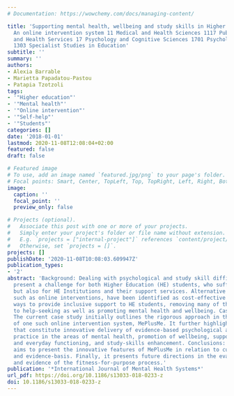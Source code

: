 ```yaml
---
# Documentation: https://wowchemy.com/docs/managing-content/

title: 'Supporting mental health, wellbeing and study skills in Higher Education:
  An online intervention system 11 Medical and Health Sciences 1117 Public Health
  and Health Services 17 Psychology and Cognitive Sciences 1701 Psychology 13 Education
  1303 Specialist Studies in Education'
subtitle: ''
summary: ''
authors:
- Alexia Barrable
- Marietta Papadatou-Pastou
- Patapia Tzotzoli
tags:
- '"Higher education"'
- '"Mental health"'
- '"Online intervention"'
- '"Self-help"'
- '"Students"'
categories: []
date: '2018-01-01'
lastmod: 2020-11-08T12:08:04+02:00
featured: false
draft: false

# Featured image
# To use, add an image named `featured.jpg/png` to your page's folder.
# Focal points: Smart, Center, TopLeft, Top, TopRight, Left, Right, BottomLeft, Bottom, BottomRight.
image:
  caption: ''
  focal_point: ''
  preview_only: false

# Projects (optional).
#   Associate this post with one or more of your projects.
#   Simply enter your project's folder or file name without extension.
#   E.g. `projects = ["internal-project"]` references `content/project/deep-learning/index.md`.
#   Otherwise, set `projects = []`.
projects: []
publishDate: '2020-11-08T10:08:03.609947Z'
publication_types:
- '2'
abstract: 'Background: Dealing with psychological and study skill difficulties can
  present a challenge for both Higher Education (HE) students, who suffer from them,
  but also for HE Institutions and their support services. Alternative means of support,
  such as online interventions, have been identified as cost-effective and efficient
  ways to provide inclusive support to HE students, removing many of the barriers
  to help-seeking as well as promoting mental health and wellbeing. Case presentation:
  The current case study initially outlines the rigorous approach in the development
  of one such online intervention system, MePlusMe. It further highlights key features
  that constitute innovative delivery of evidence-based psychological and educational
  practice in the areas of mental health, promotion of wellbeing, support of mood
  and everyday functioning, and study-skills enhancement. Conclusions: This case study
  aims to present the innovative features of MePlusMe in relation to current needs
  and evidence-basis. Finally, it presents future directions in the evaluation, assessment,
  and evidence of the fitness-for-purpose process.'
publication: '*International Journal of Mental Health Systems*'
url_pdf: https://doi.org/10.1186/s13033-018-0233-z
doi: 10.1186/s13033-018-0233-z
---
```

